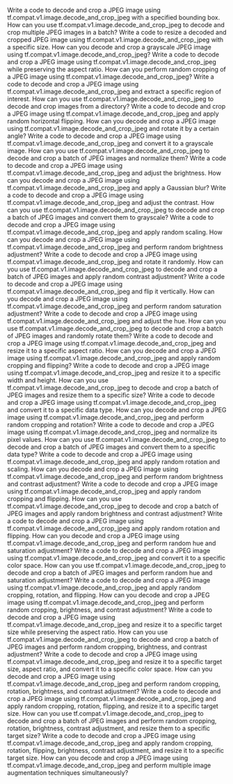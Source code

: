 Write a code to decode and crop a JPEG image using tf.compat.v1.image.decode_and_crop_jpeg with a specified bounding box.
How can you use tf.compat.v1.image.decode_and_crop_jpeg to decode and crop multiple JPEG images in a batch?
Write a code to resize a decoded and cropped JPEG image using tf.compat.v1.image.decode_and_crop_jpeg with a specific size.
How can you decode and crop a grayscale JPEG image using tf.compat.v1.image.decode_and_crop_jpeg?
Write a code to decode and crop a JPEG image using tf.compat.v1.image.decode_and_crop_jpeg while preserving the aspect ratio.
How can you perform random cropping of a JPEG image using tf.compat.v1.image.decode_and_crop_jpeg?
Write a code to decode and crop a JPEG image using tf.compat.v1.image.decode_and_crop_jpeg and extract a specific region of interest.
How can you use tf.compat.v1.image.decode_and_crop_jpeg to decode and crop images from a directory?
Write a code to decode and crop a JPEG image using tf.compat.v1.image.decode_and_crop_jpeg and apply random horizontal flipping.
How can you decode and crop a JPEG image using tf.compat.v1.image.decode_and_crop_jpeg and rotate it by a certain angle?
Write a code to decode and crop a JPEG image using tf.compat.v1.image.decode_and_crop_jpeg and convert it to a grayscale image.
How can you use tf.compat.v1.image.decode_and_crop_jpeg to decode and crop a batch of JPEG images and normalize them?
Write a code to decode and crop a JPEG image using tf.compat.v1.image.decode_and_crop_jpeg and adjust the brightness.
How can you decode and crop a JPEG image using tf.compat.v1.image.decode_and_crop_jpeg and apply a Gaussian blur?
Write a code to decode and crop a JPEG image using tf.compat.v1.image.decode_and_crop_jpeg and adjust the contrast.
How can you use tf.compat.v1.image.decode_and_crop_jpeg to decode and crop a batch of JPEG images and convert them to grayscale?
Write a code to decode and crop a JPEG image using tf.compat.v1.image.decode_and_crop_jpeg and apply random scaling.
How can you decode and crop a JPEG image using tf.compat.v1.image.decode_and_crop_jpeg and perform random brightness adjustment?
Write a code to decode and crop a JPEG image using tf.compat.v1.image.decode_and_crop_jpeg and rotate it randomly.
How can you use tf.compat.v1.image.decode_and_crop_jpeg to decode and crop a batch of JPEG images and apply random contrast adjustment?
Write a code to decode and crop a JPEG image using tf.compat.v1.image.decode_and_crop_jpeg and flip it vertically.
How can you decode and crop a JPEG image using tf.compat.v1.image.decode_and_crop_jpeg and perform random saturation adjustment?
Write a code to decode and crop a JPEG image using tf.compat.v1.image.decode_and_crop_jpeg and adjust the hue.
How can you use tf.compat.v1.image.decode_and_crop_jpeg to decode and crop a batch of JPEG images and randomly rotate them?
Write a code to decode and crop a JPEG image using tf.compat.v1.image.decode_and_crop_jpeg and resize it to a specific aspect ratio.
How can you decode and crop a JPEG image using tf.compat.v1.image.decode_and_crop_jpeg and apply random cropping and flipping?
Write a code to decode and crop a JPEG image using tf.compat.v1.image.decode_and_crop_jpeg and resize it to a specific width and height.
How can you use tf.compat.v1.image.decode_and_crop_jpeg to decode and crop a batch of JPEG images and resize them to a specific size?
Write a code to decode and crop a JPEG image using tf.compat.v1.image.decode_and_crop_jpeg and convert it to a specific data type.
How can you decode and crop a JPEG image using tf.compat.v1.image.decode_and_crop_jpeg and perform random cropping and rotation?
Write a code to decode and crop a JPEG image using tf.compat.v1.image.decode_and_crop_jpeg and normalize its pixel values.
How can you use tf.compat.v1.image.decode_and_crop_jpeg to decode and crop a batch of JPEG images and convert them to a specific data type?
Write a code to decode and crop a JPEG image using tf.compat.v1.image.decode_and_crop_jpeg and apply random rotation and scaling.
How can you decode and crop a JPEG image using tf.compat.v1.image.decode_and_crop_jpeg and perform random brightness and contrast adjustment?
Write a code to decode and crop a JPEG image using tf.compat.v1.image.decode_and_crop_jpeg and apply random cropping and flipping.
How can you use tf.compat.v1.image.decode_and_crop_jpeg to decode and crop a batch of JPEG images and apply random brightness and contrast adjustment?
Write a code to decode and crop a JPEG image using tf.compat.v1.image.decode_and_crop_jpeg and apply random rotation and flipping.
How can you decode and crop a JPEG image using tf.compat.v1.image.decode_and_crop_jpeg and perform random hue and saturation adjustment?
Write a code to decode and crop a JPEG image using tf.compat.v1.image.decode_and_crop_jpeg and convert it to a specific color space.
How can you use tf.compat.v1.image.decode_and_crop_jpeg to decode and crop a batch of JPEG images and perform random hue and saturation adjustment?
Write a code to decode and crop a JPEG image using tf.compat.v1.image.decode_and_crop_jpeg and apply random cropping, rotation, and flipping.
How can you decode and crop a JPEG image using tf.compat.v1.image.decode_and_crop_jpeg and perform random cropping, brightness, and contrast adjustment?
Write a code to decode and crop a JPEG image using tf.compat.v1.image.decode_and_crop_jpeg and resize it to a specific target size while preserving the aspect ratio.
How can you use tf.compat.v1.image.decode_and_crop_jpeg to decode and crop a batch of JPEG images and perform random cropping, brightness, and contrast adjustment?
Write a code to decode and crop a JPEG image using tf.compat.v1.image.decode_and_crop_jpeg and resize it to a specific target size, aspect ratio, and convert it to a specific color space.
How can you decode and crop a JPEG image using tf.compat.v1.image.decode_and_crop_jpeg and perform random cropping, rotation, brightness, and contrast adjustment?
Write a code to decode and crop a JPEG image using tf.compat.v1.image.decode_and_crop_jpeg and apply random cropping, rotation, flipping, and resize it to a specific target size.
How can you use tf.compat.v1.image.decode_and_crop_jpeg to decode and crop a batch of JPEG images and perform random cropping, rotation, brightness, contrast adjustment, and resize them to a specific target size?
Write a code to decode and crop a JPEG image using tf.compat.v1.image.decode_and_crop_jpeg and apply random cropping, rotation, flipping, brightness, contrast adjustment, and resize it to a specific target size.
How can you decode and crop a JPEG image using tf.compat.v1.image.decode_and_crop_jpeg and perform multiple image augmentation techniques simultaneously?